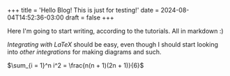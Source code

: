 +++
title = 'Hello Blog! This is just for testing!'
date = 2024-08-04T14:52:36-03:00
draft = false
+++

Here I'm going to start writing, according to the tutorials. All in markdown :)

*Integrating with LaTeX* should be easy, even though I should start looking into _other integrations_ for making diagrams and such.

$\sum_{i = 1}^n i^2 = \frac{n(n + 1)(2n + 1)}{6}$